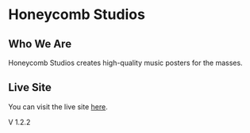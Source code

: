 # Honeycomb Studios

## Who We Are
Honeycomb Studios creates high-quality music posters for the masses.

## Live Site
You can visit the live site [here](https://honeycomb-studios.web.app/). 

V 1.2.2
